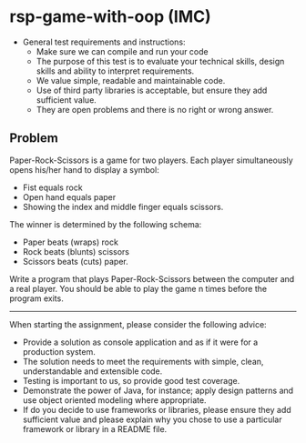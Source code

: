 # rsp-game-with-oop (IMC)

+ General test requirements and instructions:
  + Make sure we can compile and run your code
  + The purpose of this test is to evaluate your technical skills, design skills and ability to interpret
requirements. 
  + We value simple, readable and maintainable code. 
  + Use of third party libraries is
acceptable, but ensure they add sufficient value.
  + They are open problems and there is no right or wrong answer.

## Problem

Paper-Rock-Scissors is a game for two players. Each player simultaneously opens his/her hand to display
a symbol:
+ Fist equals rock
+ Open hand equals paper
+ Showing the index and middle finger equals scissors.

The winner is determined by the following schema:
+ Paper beats (wraps) rock
+ Rock beats (blunts) scissors
+ Scissors beats (cuts) paper.

Write a program that plays Paper-Rock-Scissors between the computer and a real player. You should be
able to play the game n times before the program exits.
__________________

When starting the assignment, please consider the following advice:

+ Provide a solution as console application and as if it were for a production system. 
+ The solution needs to meet the requirements with simple, clean, understandable and extensible code. 
+ Testing is important to us, so provide good test coverage. 
+ Demonstrate the power of Java, for instance; apply design patterns and use object oriented modeling where appropriate. 
+ If do you decide to use frameworks or libraries, please ensure they add sufficient value and please explain why you chose to use a particular framework or library in a README file.